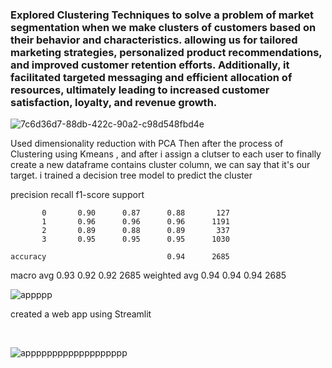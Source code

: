 ### Explored Clustering Techniques to solve a problem of market segmentation when we make clusters of customers based on their behavior and characteristics. allowing us for tailored marketing strategies, personalized product recommendations, and improved customer retention efforts. Additionally, it facilitated targeted messaging and efficient allocation of resources, ultimately leading to increased customer satisfaction, loyalty, and revenue growth.



![7c6d36d7-88db-422c-90a2-c98d548fbd4e](https://github.com/mahdihammi/Market-Segmentation/assets/89527502/012e147d-7a71-4aba-91b4-f2ad0d28f755)


Used dimensionality reduction with PCA
Then after the process of Clustering using Kmeans , and after i assign a clutser to each user to finally create a new dataframe contains cluster column, we can say that it's our target.
i trained a decision tree model to predict the cluster


   precision    recall  f1-score   support

           0       0.90      0.87      0.88       127
           1       0.96      0.96      0.96      1191
           2       0.89      0.88      0.89       337
           3       0.95      0.95      0.95      1030

    accuracy                           0.94      2685
   macro avg       0.93      0.92      0.92      2685
weighted avg       0.94      0.94      0.94      2685

![appppp](https://github.com/mahdihammi/Market-Segmentation/assets/89527502/d026b70d-eaf8-4cae-b9f0-64ca2e25e6a8)

created a web app using Streamlit

<br>

![appppppppppppppppppp](https://github.com/mahdihammi/Market-Segmentation/assets/89527502/e7d9733f-be07-4f20-935a-dd1e03e1d2c3)
